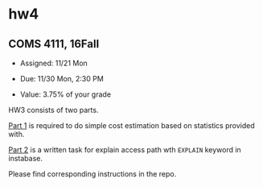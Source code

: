 # hw4
## COMS 4111, 16Fall

* Assigned: 11/21 Mon

* Due: 11/30 Mon, 2:30 PM

* Value: 3.75% of your grade

HW3 consists of two parts. 

[Part 1](./part_1.md) is required to do simple cost estimation based on statistics provided with.

[Part 2](./part_2.md) is a written task for explain access path wth `EXPLAIN` keyword in instabase.

Please find corresponding instructions in the repo.
